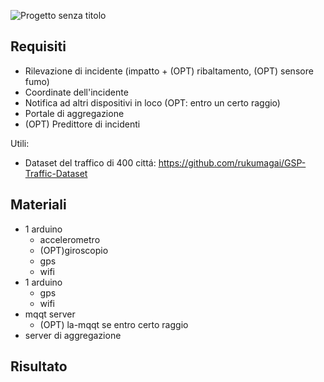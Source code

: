 
![Progetto senza titolo](https://github.com/user-attachments/assets/d3bdb664-5fdc-446d-9361-8037283497e7)


## Requisiti
- Rilevazione di incidente (impatto + (OPT) ribaltamento, (OPT) sensore fumo)  
- Coordinate dell'incidente
- Notifica ad altri dispositivi in loco (OPT: entro un certo raggio)
- Portale di aggregazione
- (OPT) Predittore di incidenti

Utili:
- Dataset del traffico di 400 cittá: https://github.com/rukumagai/GSP-Traffic-Dataset

## Materiali
- 1 arduino
  - accelerometro 
  - (OPT)giroscopio
  - gps
  - wifi 
- 1 arduino
  - gps
  - wifi
- mqqt server
  - (OPT) la-mqqt se entro certo raggio
- server di aggregazione

## Risultato
